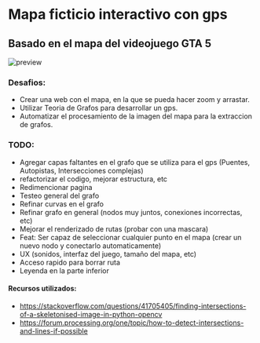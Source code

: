 # Mapa ficticio interactivo con gps
## Basado en el mapa del videojuego GTA 5

![preview](https://github.com/user-attachments/assets/cc2e67c2-8412-40fe-b865-b0ee943d5a84)

### Desafios:
* Crear una web con el mapa, en la que se pueda hacer zoom y arrastar.
* Utilizar Teoria de Grafos para desarrollar un gps.
* Automatizar el procesamiento de la imagen del mapa para la extraccion de grafos.

### TODO:
* Agregar capas faltantes en el grafo que se utiliza para el gps (Puentes, Autopistas, Intersecciones complejas)
* refactorizar el codigo, mejorar estructura, etc
* Redimencionar pagina
* Testeo general del grafo
* Refinar curvas en el grafo
* Refinar grafo en general (nodos muy juntos, conexiones incorrectas, etc)
* Mejorar el renderizado de rutas (probar con una mascara)
* Feat: Ser capaz de seleccionar cualquier punto en el mapa (crear un nuevo nodo y conectarlo automaticamente)
* UX (sonidos, interfaz del juego, tamaño del mapa, etc)
* Acceso rapido para borrar ruta
* Leyenda en la parte inferior

#### Recursos utilizados:
- https://stackoverflow.com/questions/41705405/finding-intersections-of-a-skeletonised-image-in-python-opencv
- https://forum.processing.org/one/topic/how-to-detect-intersections-and-lines-if-possible

